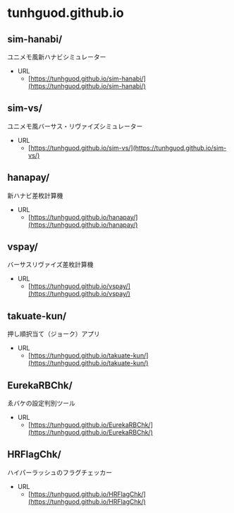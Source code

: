 # tunhguod.github.io

## sim-hanabi/

ユニメモ風新ハナビシミュレーター

* URL
  * [https://tunhguod.github.io/sim-hanabi/](https://tunhguod.github.io/sim-hanabi/)

## sim-vs/

ユニメモ風バーサス・リヴァイズシミュレーター

* URL
  * [https://tunhguod.github.io/sim-vs/](https://tunhguod.github.io/sim-vs/)

## hanapay/

新ハナビ差枚計算機

* URL
  * [https://tunhguod.github.io/hanapay/](https://tunhguod.github.io/hanapay/)

## vspay/

バーサスリヴァイズ差枚計算機

* URL
  * [https://tunhguod.github.io/vspay/](https://tunhguod.github.io/vspay/)

## takuate-kun/

押し順択当て（ジョーク）アプリ

* URL
  * [https://tunhguod.github.io/takuate-kun/](https://tunhguod.github.io/takuate-kun/)

## EurekaRBChk/

ゑバケの設定判別ツール

* URL
  * [https://tunhguod.github.io/EurekaRBChk/](https://tunhguod.github.io/EurekaRBChk/)

## HRFlagChk/

ハイパーラッシュのフラグチェッカー

* URL
  * [https://tunhguod.github.io/HRFlagChk/](https://tunhguod.github.io/HRFlagChk/)
 

